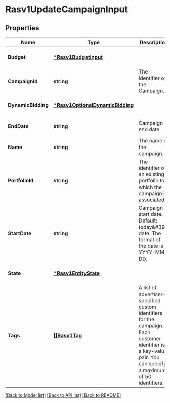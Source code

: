 # Rasv1UpdateCampaignInput

## Properties
Name | Type | Description | Notes
------------ | ------------- | ------------- | -------------
**Budget** | [***Rasv1BudgetInput**](RASv1BudgetInput.md) |  | [optional] [default to null]
**CampaignId** | **string** | The identifier of the Campaign. | [default to null]
**DynamicBidding** | [***Rasv1OptionalDynamicBidding**](RASv1OptionalDynamicBidding.md) |  | [optional] [default to null]
**EndDate** | **string** | Campaign end date | [optional] [default to null]
**Name** | **string** | The name of the campaign. | [optional] [default to null]
**PortfolioId** | **string** | The identifier of an existing portfolio to which the campaign is associated. | [optional] [default to null]
**StartDate** | **string** | Campaign start date. Default: today&amp;#39;s date. The format of the date is YYYY-MM-DD. | [optional] [default to null]
**State** | [***Rasv1EntityState**](RASv1EntityState.md) |  | [optional] [default to null]
**Tags** | [**[]Rasv1Tag**](RASv1Tag.md) | A list of advertiser-specified custom identifiers for the campaign. Each customer identifier is a key-value pair. You can specify a maximum of 50 identifiers. | [optional] [default to null]

[[Back to Model list]](../README.md#documentation-for-models) [[Back to API list]](../README.md#documentation-for-api-endpoints) [[Back to README]](../README.md)

